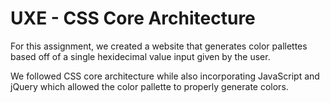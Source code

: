 # UXE - CSS Core Architecture

For this assignment, we created a website that generates color pallettes based off of a single hexidecimal value input given by the user. 

We followed CSS core architecture while also incorporating JavaScript and jQuery which allowed the color pallette to properly generate colors. 
